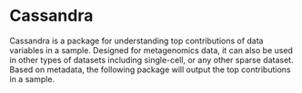 # Cassandra

Cassandra is a package for understanding top contributions of data variables in a sample. Designed for metagenomics data, it can also be used in other types of datasets including single-cell, or any other sparse dataset. Based on metadata, the following package will output the top contributions in a sample.
